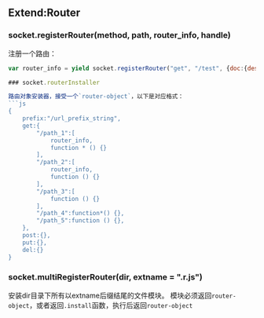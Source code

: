 ## Extend:Router

### socket.registerRouter(method, path, router_info, handle)

注册一个路由：
```js
var router_info = yield socket.registerRouter("get", "/test", {doc:{des:"测试"}}, handle)

### socket.routerInstaller

路由对象安装器，接受一个`router-object`，以下是对应格式：
```js
{
	prefix:"/url_prefix_string",
	get:{
		"/path_1":[
			router_info,
			function * () {}
		],
		"/path_2":[
			router_info,
			function () {}
		],
		"/path_3":[
			function () {}
		],
		"/path_4":function*() {},
		"/path_5":function () {},
	},
	post:{},
	put:{},
	del:{}
}
```

### socket.multiRegisterRouter(dir, extname = ".r.js")

安装dir目录下所有以extname后缀结尾的文件模块。
模块必须返回`router-object`，或者返回`.install`函数，执行后返回`router-object`